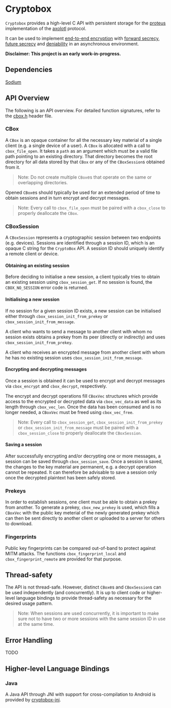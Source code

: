 # Cryptobox

`Cryptobox` provides a high-level C API with persistent storage for the [proteus](https://github.com/twittner/proteus) implementation of the [axolotl](https://github.com/trevp/axolotl/wiki) protocol.

It can be used to implement [end-to-end encryption](http://en.wikipedia.org/wiki/End-to-end_encryption) with [forward secrecy](http://en.wikipedia.org/wiki/Forward_secrecy), [future secrecy](https://whispersystems.org/blog/advanced-ratcheting/) and [deniability](http://en.wikipedia.org/wiki/Deniable_authentication) in an asynchronous environment.

**Disclaimer: This project is an early work-in-progress.**

## Dependencies

[Sodium](https://github.com/jedisct1/libsodium)

## API Overview

The following is an API overview. For detailed function signatures, refer to the [cbox.h](cbox.h) header file.

### CBox

A `CBox` is an opaque container for all the necessary key material of a single client (e.g. a single device of a user).
A `CBox` is allocated with a call to `cbox_file_open`. It takes a `path` as an argument which must be a valid file path
pointing to an existing directory. That directory becomes the root directory for all data stored by that `CBox` or any of the `CBoxSession`s
obtained from it.

> Note: Do not create multiple `CBox`es that operate on the same or overlapping directories.

Opened `CBox`es should typically be used for an extended period of time to obtain sessions and in turn
encrypt and decrypt messages.

> Note: Every call to `cbox_file_open` must be paired with a `cbox_close` to properly deallocate the `CBox`.

### CBoxSession

A `CBoxSession` represents a cryptographic session between two endpoints (e.g. devices).
Sessions are identified through a session ID, which is an opaque C string for
the `CryptoBox` API. A session ID should uniquely identify a remote client or device.

#### Obtaining an existing session

Before deciding to initialise a new session, a client typically tries to obtain an existing session
using `cbox_session_get`. If no session is found, the `CBOX_NO_SESSION` error code is returned.

#### Initialising a new session

If no session for a given session ID exists, a new session can be initialised either through
`cbox_session_init_from_prekey` or `cbox_session_init_from_message`.

A client who wants to send a message to another client with whom no session exists obtains a prekey from its peer
(directly or indirectly) and uses `cbox_session_init_from_prekey`.

A client who receives an encrypted message from another client with whom he has no existing session
uses `cbox_session_init_from_message`.

#### Encrypting and decrypting messages

Once a session is obtained it can be used to encrypt and decrypt messages via `cbox_encrypt`
and `cbox_decrypt`, respectively.

The encrypt and decrypt operations fill `CBoxVec` structures which provide access to the encrypted or decrypted
data via `cbox_vec_data` as well as its length through `cbox_vec_len`. Once the data has been consumed and is
no longer needed, a `CBoxVec` must be freed using `cbox_vec_free`.

> Note: Every call to `cbox_session_get`, `cbox_session_init_from_prekey` or `cbox_session_init_from_message`
must be paired with a `cbox_session_close` to properly deallocate the `CBoxSession`.

#### Saving a session

After successfully encrypting and/or decrypting one or more messages, a session can be saved
through `cbox_session_save`. Once a session is saved, the changes to the key material are
permanent, e.g. a decrypt operation cannot be repeated. It can therefore be advisable to
save a session only once the decrypted plaintext has been safely stored.

### Prekeys

In order to establish sessions, one client must be able to obtain a prekey from another.
To generate a prekey, `cbox_new_prekey` is used, which fills a `CBoxVec` with the public
key meterial of the newly generated prekey which can then be sent directly to another
client or uploaded to a server for others to download.

### Fingerprints

Public key fingerprints can be compared out-of-band to protect against MITM attacks.
The functions `cbox_fingerprint_local` and `cbox_fingerprint_remote` are provided for
that purpose.

## Thread-safety

The API is not thread-safe. However, distinct `CBox`es and `CBoxSession`s can be used
independently (and concurrently). It is up to client code or higher-level language bindings
to provide thread-safety as necessary for the desired usage pattern.

> Note: When sessions are used concurrently, it is important to make sure not to have
> two or more sessions with the same session ID in use at the same time.

## Error Handling

TODO

## Higher-level Language Bindings

### Java

A Java API through JNI with support for cross-compilation to Android is provided by [cryptobox-jni](https://github.com/romanb/cryptobox-jni).
